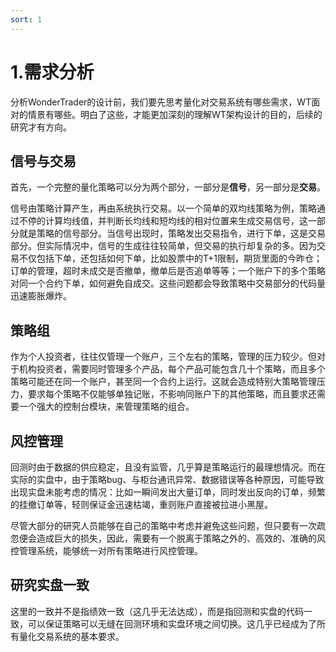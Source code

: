 ```yaml
---
sort: 1
---
```


# 1.需求分析

分析WonderTrader的设计前，我们要先思考量化对交易系统有哪些需求，WT面对的情景有哪些。明白了这些，才能更加深刻的理解WT架构设计的目的，后续的研究才有方向。

## 信号与交易

首先，一个完整的量化策略可以分为两个部分，一部分是**信号**，另一部分是**交易**。

信号由策略计算产生，再由系统执行交易。以一个简单的双均线策略为例，策略通过不停的计算均线值，并判断长均线和短均线的相对位置来生成交易信号，这一部分就是策略的信号部分。当信号出现时，策略发出交易指令，进行下单，这是交易部分。但实际情况中，信号的生成往往较简单，但交易的执行却复杂的多。因为交易不仅包括下单，还包括如何下单，比如股票中的T+1限制，期货里面的今昨仓；订单的管理，超时未成交是否撤单，撤单后是否追单等等；一个账户下的多个策略对同一个合约下单，如何避免自成交。这些问题都会导致策略中交易部分的代码量迅速膨胀爆炸。

## 策略组

作为个人投资者，往往仅管理一个账户，三个左右的策略，管理的压力较少。但对于机构投资者，需要同时管理多个产品，每个产品可能包含几十个策略，而且多个策略可能还在同一个账户，甚至同一个合约上运行。这就会造成特别大策略管理压力，要求每个策略不仅能够单独记账，不影响同账户下的其他策略，而且要求还需要一个强大的控制台模块，来管理策略的组合。

## 风控管理

回测时由于数据的供应稳定，且没有监管，几乎算是策略运行的最理想情况。而在实际的实盘中，由于策略bug、与柜台通讯异常、数据错误等各种原因，可能导致出现实盘未能考虑的情况：比如一瞬间发出大量订单，同时发出反向的订单，频繁的挂撤订单等，轻则保证金迅速枯竭，重则账户直接被拉进小黑屋。

尽管大部分的研究人员能够在自己的策略中考虑并避免这些问题，但只要有一次疏忽便会造成巨大的损失，因此，需要有一个脱离于策略之外的、高效的、准确的风控管理系统，能够统一对所有策略进行风控管理。

## 研究实盘一致

这里的一致并不是指绩效一致（这几乎无法达成），而是指回测和实盘的代码一致，可以保证策略可以无缝在回测环境和实盘环境之间切换。这几乎已经成为了所有量化交易系统的基本要求。
